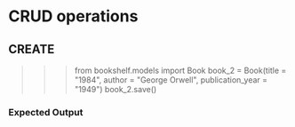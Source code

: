 # CRUD operations

## CREATE

>>> from bookshelf.models import Book
>>> book_2 = Book(title = "1984", author = "George Orwell", publication_year = "1949")
>>> book_2.save()

### Expected Output

>>>
